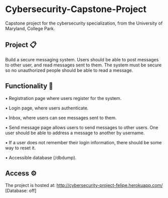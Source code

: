 # Cybersecurity-Capstone-Project
Capstone project for the cybersecurity specialization, from the University of Maryland, College Park.

## Project 📋
Build a secure messaging system. Users should be able to post messages to other user, and read messages sent to them. The system must be secure so no unauthorized people should be able to read a message.

## Functionality 🔧
• Registration page where users register for the system.

• Login page, where users authenticate.

• Inbox, where users can see messages sent to them.

• Send message page allows users to send messages to other users. One user should be able to address a message to another by username.

• If a user does not remember their login information, there should be some way to reset it.

• Accessible database (/dbdump).

## Access ⚙️
The project is hosted at: http://cybersecurity-project-felipe.herokuapp.com/ [Database: off]
